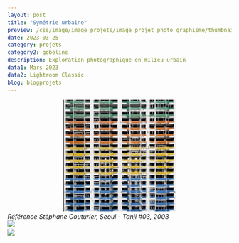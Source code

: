 ```yaml
---
layout: post
title: "Symétrie urbaine"
preview: /css/image/image_projets/image_projet_photo_graphisme/thumbnail.jpg
date: 2023-03-25
category: projets
category2: gobelins
description: Exploration photographique en milieu urbain 
data1: Mars 2023
data2: Lightroom Classic
blog: blogprojets
---
```


<div style="width: 50% !important; margin: 0 auto !important;" class="image_container">
<div><img onclick="Zoom(this)" class="img-gallery" src="/css/image/image_projets/image_projet_photo_graphisme/img3.jpg"></div>
</div>
<em>Référence Stéphane Couturier, Seoul - Tanji #03, 2003</em>

<div class="image_container">
<div><img onclick="Zoom(this)" class="img-gallery" src="/css/image/image_projets/image_projet_photo_graphisme/img1.jpg"></div>
</div>

<div class="image_container">
<div><img onclick="Zoom(this)" class="img-gallery" src="/css/image/image_projets/image_projet_photo_graphisme/img2.jpg"></div>
</div>

